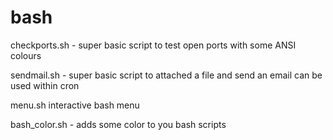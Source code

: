 # bash

checkports.sh - super basic script to test open ports with some ANSI colours

sendmail.sh - super basic script to attached a file and send an email can be used within cron

menu.sh interactive bash menu

bash_color.sh - adds some color to you bash scripts
